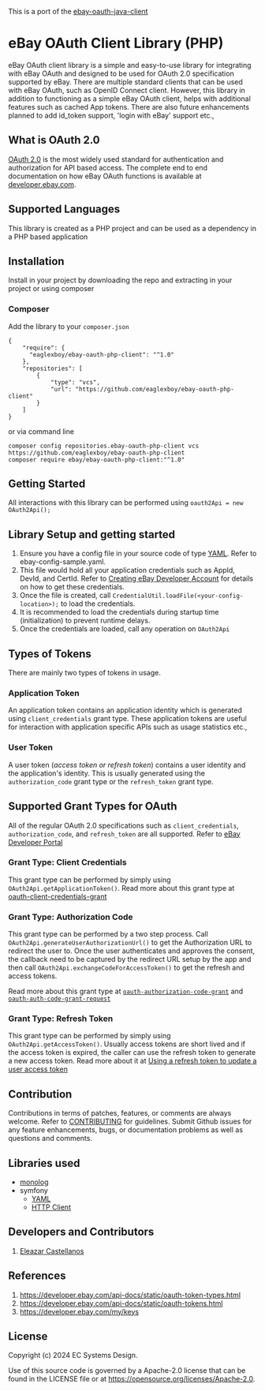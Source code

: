 This is a port of the [ebay-oauth-java-client](https://github.com/eBay/ebay-oauth-java-client)

# eBay OAuth Client Library (PHP)

eBay OAuth client library is a simple and easy-to-use library for integrating with eBay OAuth and designed to be used for OAuth 2.0 specification supported by eBay. There are multiple standard clients that can be used with eBay OAuth, such as OpenID Connect client. However, this library in addition to functioning as a simple eBay OAuth client, helps with additional features such as cached App tokens. There are also future enhancements planned to add id_token support, 'login with eBay' support etc.,

## What is OAuth 2.0
[OAuth 2.0](https://tools.ietf.org/html/rfc6749) is the most widely used standard for authentication and authorization for API based access. The complete end to end documentation on how eBay OAuth functions is available at [developer.ebay.com](https://developer.ebay.com/api-docs/static/oauth-tokens.html).

## Supported Languages
This library is created as a PHP project and can be used as a dependency in a PHP based application

## Installation
Install in your project by downloading the repo and extracting in your project or using composer

### Composer
Add the library to your `composer.json`
```
{
    "require": {
      "eaglexboy/ebay-oauth-php-client": "^1.0"
    },
    "repositories": [
        {
            "type": "vcs",
            "url": "https://github.com/eaglexboy/ebay-oauth-php-client"
        }
    ]
}
```
or via command line
```
composer config repositories.ebay-oauth-php-client vcs https://github.com/eaglexboy/ebay-oauth-php-client
composer require ebay/ebay-oauth-php-client:"^1.0"
```

## Getting Started
All interactions with this library can be performed using `oauth2Api = new OAuth2Api();`

## Library Setup and getting started
1. Ensure you have a config file in your source code of type [YAML](http://yaml.org/). Refer to ebay-config-sample.yaml.
2. This file would hold all your application credentials such as AppId, DevId, and CertId. Refer to [Creating eBay Developer Account](https://developer.ebay.com/api-docs/static/creating-edp-account.html) for details on how to get these credentials.
3. Once the file is created, call `CredentialUtil.loadFile(<your-config-location>);` to load the credentials.
4. It is recommended to load the credentials during startup time (initialization) to prevent runtime delays.
5. Once the credentials are loaded, call any operation on `OAuth2Api`

## Types of Tokens
There are mainly two types of tokens in usage.

### Application Token
An application token contains an application identity which is generated using `client_credentials` grant type. These application tokens are useful for interaction with application specific APIs such as usage statistics etc.,

### User Token
A user token (_access token or refresh token_) contains a user identity and the application's identity. This is usually generated using the `authorization_code` grant type or the `refresh_token` grant type.

## Supported Grant Types for OAuth
All of the regular OAuth 2.0 specifications such as `client_credentials`, `authorization_code`, and `refresh_token` are all supported. Refer to [eBay Developer Portal](https://developer.ebay.com/api-docs/static/oauth-tokens.html)

### Grant Type: Client Credentials
This grant type can be performed by simply using `OAuth2Api.getApplicationToken()`. Read more about this grant type at [oauth-client-credentials-grant](https://developer.ebay.com/api-docs/static/oauth-client-credentials-grant.html)

### Grant Type: Authorization Code
This grant type can be performed by a two step process. Call `OAuth2Api.generateUserAuthorizationUrl()` to get the Authorization URL to redirect the user to. Once the user authenticates and approves the consent, the callback need to be captured by the redirect URL setup by the app and then call `OAuth2Api.exchangeCodeForAccessToken()` to get the refresh and access tokens.

Read more about this grant type at [`oauth-authorization-code-grant`](https://developer.ebay.com/api-docs/static/oauth-authorization-code-grant.html) and [`oauth-auth-code-grant-request`](https://developer.ebay.com/api-docs/static/oauth-auth-code-grant-request.html)

### Grant Type: Refresh Token
This grant type can be performed by simply using `OAuth2Api.getAccessToken()`. Usually access tokens are short lived and if the access token is expired, the caller can use the refresh token to generate a new access token. Read more about it at [Using a refresh token to update a user access token](https://developer.ebay.com/api-docs/static/oauth-auth-code-grant-request.html)

## Contribution
Contributions in terms of patches, features, or comments are always welcome. Refer to [CONTRIBUTING](CONTRIBUTING.md) for guidelines. Submit Github issues for any feature enhancements, bugs, or documentation problems as well as questions and comments.

## Libraries used
- [monolog](https://seldaek.github.io/monolog/)
- symfony
  - [YAML](https://symfony.com/doc/current/components/yaml.html)
  - [HTTP Client](https://symfony.com/doc/current/http_client.html)

## Developers and Contributors
1. [Eleazar Castellanos](https://github.com/eaglexboy)


## References
1. https://developer.ebay.com/api-docs/static/oauth-token-types.html
2. https://developer.ebay.com/api-docs/static/oauth-tokens.html
3. https://developer.ebay.com/my/keys

## License
Copyright (c) 2024 EC Systems Design.

Use of this source code is governed by a Apache-2.0 license that can be found in the LICENSE file or at https://opensource.org/licenses/Apache-2.0.